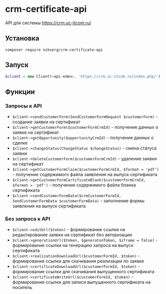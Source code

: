 # crm-certificate-api

API для системы https://crm.uc-itcom.ru/

## Установка

`composer require nikserg/crm-certificate-api`

## Запуск

```php
$client = new Client(<api-ключ>, 'https://crm.uc-itcom.ru/index.php/'); // or 'https://dev.uc-itcom.ru/index.php/'
```

## Функции

### Запросы к API

* `$client->sendCustomerForm(SendCustomerFormRequest $customerForm)` - создание заявки на сертификат
* `$client->getCustomerForm($customerFormCrmId)` - получение данных о заявке на сертификат
* `$client->getOpportunity($opportunityCrmId)` - получение данных о сделке
* `$client->changeStatus(ChangeStatus $changeStatus)` - cмена статуса заявки
* `$client->deleteCustomerForm($customerFormCrmId)` - удаление заявки на сертификат
* `$client->getCustomerFormClaim($customerFormCrmId, $format = 'pdf')` - получение содержимого файла заявления на выпуск сертификата
* `$client->getCustomerFormCertificateBlank($customerFormCrmId, $format = 'pdf')` - получение содержимого файла бланка сертификата
* `$client->sendCustomerFormData($crmCustomerFormId, SendCustomerFormData $customerFormData)` - заполнение формы заявления на выпуск сертификата

### Без запроса к API

* `$client->editUrl($token)` - формирование ссылки на редактирование заявки на сертификат без авторизации
* `$client->generationUrl($token, $generatonToken, $iframe = false)` - формирование ссылки на генерацию запроса на выпуск сертификата
* `$client->realizationDownloadUrl($customerFormId, $token)` - формирование ссылки для скачивания реализации по заявке
* `$client->certificateDownloadUrl($customerFormId, $token)` - формирование ссылки для скачивания выпущенного сертификата
* `$client->certificateWriteUrl($customerFormId, $token)` - формирование ссылки для записи выпущенного сертификата на носитель
